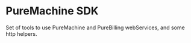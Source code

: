 PureMachine SDK
===============

Set of tools to use PureMachine and PureBilling webServices, and some http helpers.
